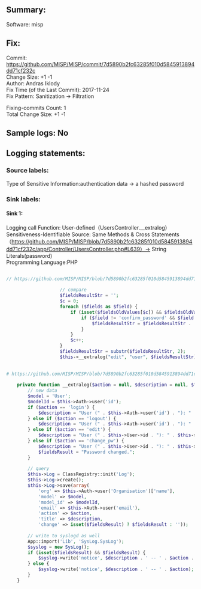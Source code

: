 ## Summary:  
Software: misp  
## Fix:  
Commit: https://github.com/MISP/MISP/commit/7d5890b2fc63285f010d5845913894dd71cf232c  
Change Size: +1 -1  
Author: Andras Iklody  
Fix Time (of the Last Commit): 2017-11-24  
Fix Pattern: Sanitization -> Filtration  
  
Fixing-commits Count: 1  
Total Change Size: +1 -1  
## Sample logs: No  
## Logging statements:  
### Source labels:  
Type of Sensitive Information:authentication data -> a hashed password  
### Sink labels:  
#### Sink 1:  
Logging call Function:  User-defined（UsersController.__extralog）  
Sensitiveness-Identifiable Source:  Same Methods & Cross Statements（https://github.com/MISP/MISP/blob/7d5890b2fc63285f010d5845913894dd71cf232c/app/Controller/UsersController.php#L639）-> String Literals(password)  
Programming Language:PHP  
```PHP  
  
// https://github.com/MISP/MISP/blob/7d5890b2fc63285f010d5845913894dd71cf232c/app/Controller/UsersController.php#L642-L654  
  
					// compare  
					$fieldsResultStr = '';  
					$c = 0;  
					foreach ($fields as $field) {  
						if (isset($fieldsOldValues[$c]) && $fieldsOldValues[$c] != $fieldsNewValues[$c]) {  
							if ($field != 'confirm_password' && $field != 'enable_password') {  
								$fieldsResultStr = $fieldsResultStr . ', ' . $field . ' (' . $fieldsOldValues[$c] . ') => (' . $fieldsNewValues[$c] . ')';  
							}  
						}  
						$c++;  
					}  
					$fieldsResultStr = substr($fieldsResultStr, 2);  
					$this->__extralog("edit", "user", $fieldsResultStr);	// TODO Audit, check: modify User // HERE IS THE SINK 1  
  
  
# https://github.com/MISP/MISP/blob/7d5890b2fc63285f010d5845913894dd71cf232c/app/Controller/UsersController.php#L1065-L1100  
  
	private function __extralog($action = null, $description = null, $fieldsResult = null) {	// TODO move audit to AuditsController?  
		// new data  
		$model = 'User';  
		$modelId = $this->Auth->user('id');  
		if ($action == 'login') {  
			$description = "User (" . $this->Auth->user('id') . "): " . $this->data['User']['email'];  
		} else if ($action == 'logout') {  
			$description = "User (" . $this->Auth->user('id') . "): " . $this->Auth->user('email');  
		} else if ($action == 'edit') {  
			$description = "User (" . $this->User->id . "): " . $this->data['User']['email'];  
		} else if ($action == 'change_pw') {  
			$description = "User (" . $this->User->id . "): " . $this->data['User']['email'];  
			$fieldsResult = "Password changed.";  
		}  
  
		// query  
		$this->Log = ClassRegistry::init('Log');  
		$this->Log->create();  
		$this->Log->save(array(  
			'org' => $this->Auth->user('Organisation')['name'],  
			'model' => $model,  
			'model_id' => $modelId,  
			'email' => $this->Auth->user('email'),  
			'action' => $action,  
			'title' => $description,  
			'change' => isset($fieldsResult) ? $fieldsResult : ''));  
  
		// write to syslogd as well  
		App::import('Lib', 'SysLog.SysLog');  
		$syslog = new SysLog();  
		if (isset($fieldsResult) && $fieldsResult) {  
			$syslog->write('notice', $description . ' -- ' . $action . ' -- ' . $fieldsResult);  
		} else {  
			$syslog->write('notice', $description . ' -- ' . $action);  
		}  
	}  
  
  
  
```  
